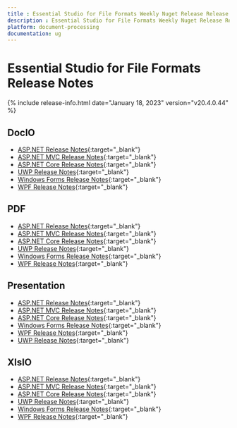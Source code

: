 ```yaml
---
title : Essential Studio for File Formats Weekly Nuget Release Release Notes  
description : Essential Studio for File Formats Weekly Nuget Release Release Notes  
platform: document-processing
documentation: ug
---
```


# Essential Studio for File Formats  Release Notes  

{% include release-info.html date="January 18, 2023" version="v20.4.0.44" %} 

## DocIO

* [ASP.NET Release Notes](/aspnet/release-notes/v20.4.0.44#docio){:target="_blank"}
* [ASP.NET MVC Release Notes](/aspnetmvc/release-notes/v20.4.0.44#docio){:target="_blank"}
* [ASP.NET Core Release Notes](/aspnet-core/release-notes/v20.4.0.44#docio){:target="_blank"}
* [UWP Release Notes](/uwp/release-notes/v20.4.0.44#docio){:target="_blank"}
* [Windows Forms Release Notes](/windowsforms/release-notes/v20.4.0.44#docio){:target="_blank"}
* [WPF Release Notes](/wpf/release-notes/v20.4.0.44#docio){:target="_blank"}


## PDF

* [ASP.NET Release Notes](/aspnet/release-notes/v20.4.0.44#pdf){:target="_blank"}
* [ASP.NET MVC Release Notes](/aspnetmvc/release-notes/v20.4.0.44#pdf){:target="_blank"}
* [ASP.NET Core Release Notes](/aspnet-core/release-notes/v20.4.0.44#pdf){:target="_blank"}
* [UWP Release Notes](/uwp/release-notes/v20.4.0.44#pdf){:target="_blank"}
* [Windows Forms Release Notes](/windowsforms/release-notes/v20.4.0.44#pdf){:target="_blank"}
* [WPF Release Notes](/wpf/release-notes/v20.4.0.44#pdf){:target="_blank"}


## Presentation

* [ASP.NET Release Notes](/aspnet/release-notes/v20.4.0.44#presentation){:target="_blank"}
* [ASP.NET MVC Release Notes](/aspnetmvc/release-notes/v20.4.0.44#presentation){:target="_blank"}
* [ASP.NET Core Release Notes](/aspnet-core/release-notes/v20.4.0.44#presentation){:target="_blank"}
* [Windows Forms Release Notes](/windowsforms/release-notes/v20.4.0.44#presentation){:target="_blank"}
* [WPF Release Notes](/wpf/release-notes/v20.4.0.44#presentation){:target="_blank"}
* [UWP Release Notes](/uwp/release-notes/v20.4.0.44#presentation){:target="_blank"}


## XlsIO

* [ASP.NET Release Notes](/aspnet/release-notes/v20.4.0.44#xlsio){:target="_blank"}
* [ASP.NET MVC Release Notes](/aspnetmvc/release-notes/v20.4.0.44#xlsio){:target="_blank"}
* [ASP.NET Core Release Notes](/aspnet-core/release-notes/v20.4.0.44#xlsio){:target="_blank"}
* [UWP Release Notes](/uwp/release-notes/v20.4.0.44#xlsio){:target="_blank"}
* [Windows Forms Release Notes](/windowsforms/release-notes/v20.4.0.44#xlsio){:target="_blank"}
* [WPF Release Notes](/wpf/release-notes/v20.4.0.44#xlsio){:target="_blank"}



